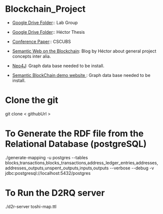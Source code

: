 # Blockchain_Project

* [Google Drive Folder](https://drive.google.com/drive/folders/0BxVAKBzwjD0BZURMT3Bqc0czOFE):: Lab Group

* [Google Drive Folder](https://drive.google.com/drive/folders/0BxVAKBzwjD0BUVc2bW5wNFpqa2c):: Héctor Thesis

* [Conference Paper](https://www.sharelatex.com/project/5673423b30638e000860f810):: CSCUBS

* [Semantic Web on the Blockchain](https://semanticblocks.wordpress.com/): Blog by Héctor about general project concepts inter alia. 
* [Neo4J](https://neo4j.com/): Graph data base needed to be install. 
* [Semantic BlockChain demo website ](https://neo4j.com/): Graph data base needed to be install. 

# Clone the git
git clone < githubUrl >

# To Generate the RDF file from the Relational Database (postgreSQL)

./generate-mapping -u postgres --tables blocks,transactions,blocks_transactions,address_ledger_entries,addresses,addresses_outputs,unspent_outputs,inputs,outputs --verbose --debug -v jdbc:postgresql://localhost:5432/postgres

# To Run the D2RQ server

./d2r-server toshi-map.ttl 

